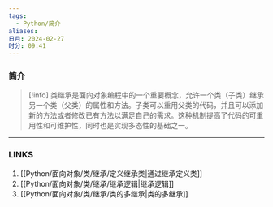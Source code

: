```yaml
---
tags:
  - Python/简介
aliases: 
日月: 2024-02-27
时分: 09:41
---
```

### 简介

>[!info] 类继承是面向对象编程中的一个重要概念，允许一个类（子类）继承另一个类（父类）的属性和方法。子类可以重用父类的代码，并且可以添加新的方法或者修改已有方法以满足自己的需求。这种机制提高了代码的可重用性和可维护性，同时也是实现多态性的基础之一。

---
### LINKS
1. [[Python/面向对象/类/继承/定义继承类|通过继承定义类]]
2. [[Python/面向对象/类/继承/继承逻辑|继承逻辑]]
3. [[Python/面向对象/类/继承/类的多继承|类的多继承]]